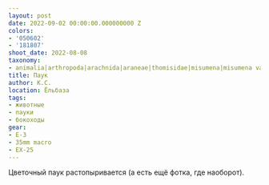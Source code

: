 ```yaml
---
layout: post
date: 2022-09-02 00:00:00.000000000 Z
colors:
- '050602'
- '181807'
shoot_date: 2022-08-08
taxonomy:
- animalia|arthropoda|arachnida|araneae|thomisidae|misumena|misumena vatia
title: Паук
author: К.С.
location: Ёльбаза
tags:
- животные
- пауки
- бокоходы
gear:
- E-3
- 35mm macro
- EX-25
---
```

Цветочный паук растопыривается (а есть ещё фотка, где наоборот).

